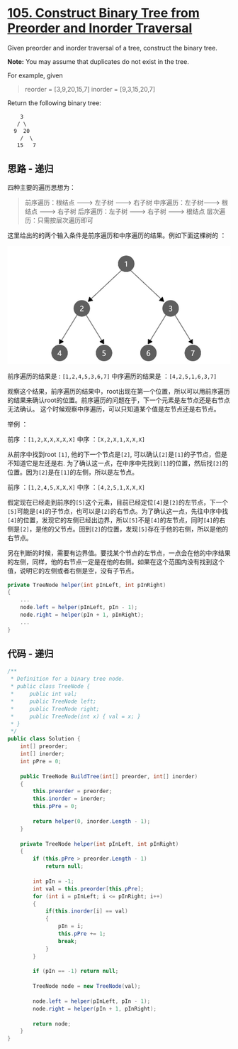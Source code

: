 # [105. Construct Binary Tree from Preorder and Inorder Traversal](https://leetcode.com/problems/construct-binary-tree-from-preorder-and-inorder-traversal/)

Given preorder and inorder traversal of a tree, construct the binary tree.

**Note:**
You may assume that duplicates do not exist in the tree.

For example, given

> reorder = [3,9,20,15,7]
> inorder = [9,3,15,20,7]

Return the following binary tree:

```text
    3
   / \
  9  20
    /  \
   15   7
```

## 思路 - 递归

四种主要的遍历思想为：

> 前序遍历：根结点 ---> 左子树 ---> 右子树
> 中序遍历：左子树---> 根结点 ---> 右子树
> 后序遍历：左子树 ---> 右子树 ---> 根结点
> 层次遍历：只需按层次遍历即可

这里给出的的两个输入条件是前序遍历和中序遍历的结果。例如下面这棵树的 ：

![image](image/tree.jpg)

前序遍历的结果是 : `[1,2,4,5,3,6,7]`
中序遍历的结果是 ：`[4,2,5,1,6,3,7]`

观察这个结果，前序遍历的结果中，root出现在第一个位置，所以可以用前序遍历的结果来确认root的位置。前序遍历的问题在于，下一个元素是左节点还是右节点无法确认。
这个时候观察中序遍历，可以只知道某个值是左节点还是右节点。

举例 ：

前序 ：`[1,2,X,X,X,X,X]`
中序 ：`[X,2,X,1,X,X,X]`

从前序中找到root `[1]`, 他的下一个节点是`[2]`, 可以确认`[2]`是`[1]`的子节点，但是不知道它是左还是右. 为了确认这一点，在中序中先找到`[1]`的位置，然后找`[2]`的位置。因为`[2]`是在`[1]`的左侧，所以是左节点。

前序 ：`[1,2,4,5,X,X,X]`
中序 ：`[4,2,5,1,X,X,X]`

假定现在已经走到前序的`[5]`这个元素，目前已经定位`[4]`是`[2]`的左节点，下一个`[5]`可能是`[4]`的子节点，也可以是`[2]`的右节点。为了确认这一点，先往中序中找`[4]`的位置，发现它的左侧已经出边界，所以`[5]`不是`[4]`的左节点，同时`[4]`的右侧是`[2]`，是他的父节点。回到`[2]`的位置，发现`[5]`存在于他的右侧，所以是他的右节点。

另在判断的时候，需要有边界值。要找某个节点的左节点，一点会在他的中序结果的左侧，同样，他的右节点一定是在他的右侧。如果在这个范围内没有找到这个值，说明它的左侧或者右侧是空，没有子节点。

```csharp
private TreeNode helper(int pInLeft, int pInRight)
{
    ...
    node.left = helper(pInLeft, pIn - 1);
    node.right = helper(pIn + 1, pInRight);
    ...
}
```

## 代码 - 递归

```csharp
/**
 * Definition for a binary tree node.
 * public class TreeNode {
 *     public int val;
 *     public TreeNode left;
 *     public TreeNode right;
 *     public TreeNode(int x) { val = x; }
 * }
 */
public class Solution {
    int[] preorder;
    int[] inorder;
    int pPre = 0;

    public TreeNode BuildTree(int[] preorder, int[] inorder)
    {
        this.preorder = preorder;
        this.inorder = inorder;
        this.pPre = 0;

        return helper(0, inorder.Length - 1);
    }

    private TreeNode helper(int pInLeft, int pInRight)
    {
        if (this.pPre > preorder.Length - 1)
            return null;

        int pIn = -1;
        int val = this.preorder[this.pPre];
        for (int i = pInLeft; i <= pInRight; i++)
        {
            if(this.inorder[i] == val)
            {
                pIn = i;
                this.pPre += 1;
                break;
            }
        }

        if (pIn == -1) return null;

        TreeNode node = new TreeNode(val);

        node.left = helper(pInLeft, pIn - 1);
        node.right = helper(pIn + 1, pInRight);

        return node;
    }
}
```
